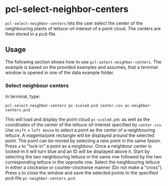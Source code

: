 # pcl-select-neighbor-centers
`pcl-select-neighbor-centers` lets the user select the center of the neighbouring plants of lettuce-of-interest of a point cloud. The centers are then stored in a pcd-file.

## Usage
The following section shows how to use `pcl-select-neighbor-centers`. The example is based on the provided examples and assumes, that a terminal window is opened in one of the data example folder.

### Select neighbour centers
In terminal, type:
```
pcl-select-neighbor-centers pc-scaled.pcd center.csv pc-neighbor-centers.pcd
```
This will load and display the point cloud `pc-scaled.pdc` as well as the coordinates of the center of the lettuce-of-interest specified by `center.csv`. Use `shift` + `left mouse` to select a point as the center of a neighbouring lettuce. A magenta/pink rectangle will be displayed around the selected point. The point can be moved by selecting a new point in the same fasion. Press `a` to "lock-in" a point as a neighbour. Once a neighbour center is locked-in it will turn blue and an ID will be displayed above it. Start by selecting the two neighbouring lettuce in the same row followed by the two corresponding lettuce in the opposite row. Select the neighbouring lettuce in either a clockwise or counter-clockwise manner (Do not make a "cross"). Press `q` to close the window and save the selected points to the specified pcd-file `pc-neighbor-centers.pcd`.
